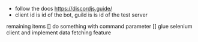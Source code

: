 - follow the docs https://discordjs.guide/
- client id is id of the bot, guild is is id of the test server 

remaining items
[] do something with command parameter
[] glue selenium client and implement data fetching feature
